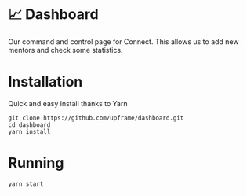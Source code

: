 # 📈 Dashboard

Our command and control page for Connect. This allows us to add new mentors and check some statistics.

# Installation

Quick and easy install thanks to Yarn

```
git clone https://github.com/upframe/dashboard.git
cd dashboard
yarn install
```

# Running

```
yarn start
```
